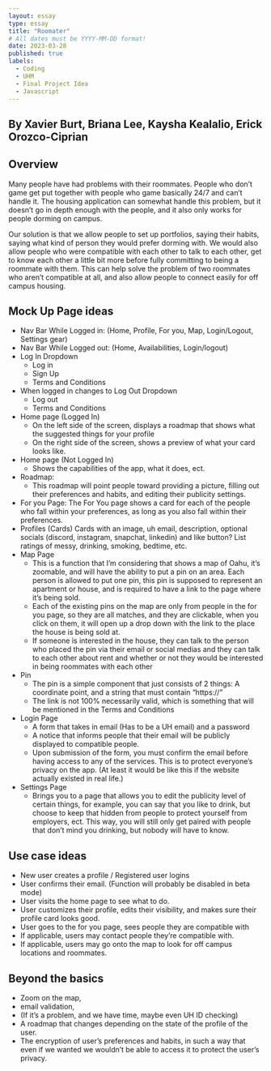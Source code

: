 ```yaml
---
layout: essay
type: essay
title: "Roomater"
# All dates must be YYYY-MM-DD format!
date: 2023-03-28
published: true
labels:
  - Coding
  - UHM
  - Final Project Idea
  - Javascript
---
```

## By Xavier Burt, Briana Lee, Kaysha Kealalio, Erick Orozco-Ciprian
## Overview

Many people have had problems with their roommates. People who don’t game get put together with people who game basically 24/7 and can’t handle it. 
The housing application can somewhat handle this problem, but it doesn’t go in depth enough with the people, and it also only works for people 
dorming on campus. 

Our solution is that we allow people to set up portfolios, saying their habits, saying what kind of person they would prefer dorming with. We would also
allow people who were compatible with each other to talk to each other, get to know each other a little bit more before fully committing to being a
roommate with them. This can help solve the problem of two roommates who aren’t compatible at all, and also allow people to connect easily for off campus 
housing.

## Mock Up Page ideas
<ul>
<li> Nav Bar While Logged in: (Home, Profile, For you, Map, Login/Logout, Settings gear) </li>
<li> Nav Bar While Logged out: (Home, Availabilities, Login/logout) </li>
<li>
  Log In Dropdown
  <ul>
    <li> Log in </li>
    <li> Sign Up </li>
    <li> Terms and Conditions </li>
  </ul>
</li>
<li> When logged in changes to Log Out Dropdown
  <ul>
    <li> Log out </li>
    <li> Terms and Conditions </li>
  </ul>
  </li>
  <li> Home page (Logged In)
      <ul>
        <li> On the left side of the screen, displays a roadmap that shows what the suggested things for your profile </li>
        <li> On the right side of the screen, shows a preview of what your card looks like. </li>
      </ul>
  </li>
<li> Home page (Not Logged In)
  <ul>
    <li> Shows the capabilities of the app, what it does, ect. </li>
  </ul>
  </li>
<li>Roadmap:
  <ul>
    <li> This roadmap will point people toward providing a picture, filling out their preferences and habits, and editing their publicity settings. </li>
  </ul>
  </li>
<li> For you Page:
The For You page shows a card for each of the people who fall within your preferences, as long as you also fall within their preferences. 
  </li>
<li> Profiles (Cards)
Cards with an image, uh email, description, optional socials (discord, instagram, snapchat, linkedin) and like button?
List ratings of messy, drinking, smoking, bedtime, etc.
  </li>
<li> Map Page
  <ul>
    <li> This is a function that I’m considering that shows a map of Oahu, it’s zoomable, and will have the ability to put a pin on an area. Each person is     allowed to put one pin, this pin is supposed to represent an apartment or house, and is required to have a link to the page where it’s being sold.        </li>
    <li> Each of the existing pins on the map are only from people in the for you page, so they are all matches, and they are clickable, when you click on      them, it will open up a drop down with the link to the place the house is being sold at.  </li> 
    <li> If someone is interested in the house, they can talk to the person who placed the pin via their email or social medias and they can talk to each other about rent and whether or not they would be interested in being roommates with each other </li>
  </ul> 
  </li> 
<li> Pin
  <ul> 
    <li> The pin is a simple component that just consists of 2 things: A coordinate point, and a string that must contain “https://” </li> 
    <li> The link is not 100% necessarily valid, which is something that will be mentioned in the Terms and Conditions </li> 
  </ul> 
  </li> 
<li> Login Page
  <ul> 
    <li> A form that takes in email (Has to be a UH email) and a password </li>
    <li> A notice that informs people that their email will be publicly displayed to compatible people. </li> 
    <li> Upon submission of the form, you must confirm the email before having access to any of the services. This is to protect everyone’s privacy on the app. (At least it would be like this if the website actually existed in real life.) </li> 
  </ul>
  </li>
<li> Settings Page
  <ul> 
 <li> Brings you to a page that allows you to edit the publicity level of certain things, for example, you can say that you like to drink, but choose to keep that hidden from people to protect yourself from employers, ect. This way, you will still only get paired with people that don’t mind you drinking, but nobody will have to know. </li>
  </ul>
  </li> 
  </ul>
  
## Use case ideas
<ul> 
  <li> New user creates a profile / Registered user logins </li> 
  <li> User confirms their email. (Function will probably be disabled in beta mode) </li> 
  <li> User visits the home page to see what to do. </li> 
  <li> User customizes their profile, edits their visibility, and makes sure their profile card looks good. </li> 
  <li> User goes to the for you page, sees people they are compatible with </li> 
  <li> If applicable, users may contact people they’re compatible with. </li> 
  <li> If applicable, users may go onto the map to look for off campus locations and roommates. </li> 
  </ul> 


## Beyond the basics
<ul>
  <li> Zoom on the map, </li>
  <li> email validation, </li> 
  <li> (If it’s a problem, and we have time, maybe even UH ID checking) </li> 
  <li> A roadmap that changes depending on the state of the profile of the user. </li> 
  <li> The encryption of user’s preferences and habits, in such a way that even if we wanted we wouldn’t be able to access it to protect the user’s privacy. </li> 
  </ul> 
